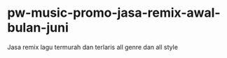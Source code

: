 # pw-music-promo-jasa-remix-awal-bulan-juni
Jasa remix lagu termurah dan terlaris all genre dan all style
